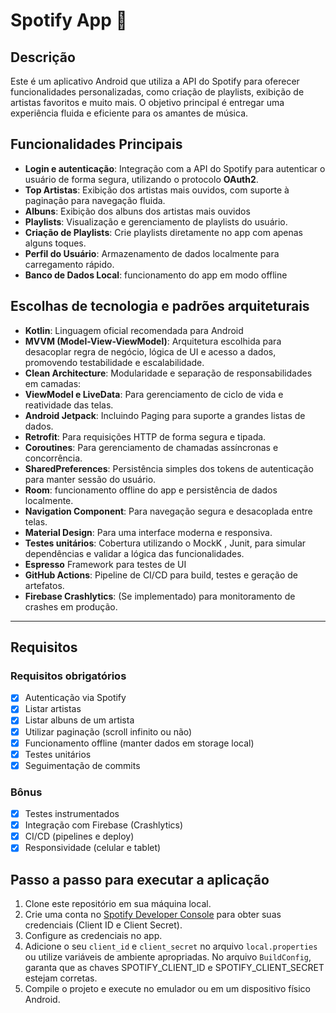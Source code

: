 # Spotify App 🎵

## Descrição
Este é um aplicativo Android que utiliza a API do Spotify para oferecer funcionalidades personalizadas, como criação de playlists, exibição de artistas favoritos e muito mais. O objetivo principal é entregar uma experiência fluida e eficiente para os amantes de música.

## Funcionalidades Principais
- **Login e autenticação**: Integração com a API do Spotify para autenticar o usuário de forma segura, utilizando o protocolo **OAuth2**.
- **Top Artistas**: Exibição dos artistas mais ouvidos, com suporte à paginação para navegação fluida.
- **Albuns**: Exibição dos albuns dos artistas mais ouvidos
- **Playlists**: Visualização e gerenciamento de playlists do usuário.
- **Criação de Playlists**: Crie playlists diretamente no app com apenas alguns toques.
- **Perfil do Usuário**: Armazenamento de dados localmente para carregamento rápido.
- **Banco de Dados Local**: funcionamento do app em modo offline
  
## Escolhas de tecnologia e padrões arquiteturais

- **Kotlin**: Linguagem oficial recomendada para Android
- **MVVM (Model-View-ViewModel)**: Arquitetura escolhida para desacoplar regra de negócio, lógica de UI e acesso a dados, promovendo testabilidade e escalabilidade.
- **Clean Architecture**: Modularidade e separação de responsabilidades em camadas:
- **ViewModel e LiveData**: Para gerenciamento de ciclo de vida e reatividade das telas.
- **Android Jetpack**: Incluindo Paging para suporte a grandes listas de dados.
- **Retrofit**: Para requisições HTTP de forma segura e tipada.
- **Coroutines**: Para gerenciamento de chamadas assíncronas e concorrência.
- **SharedPreferences**: Persistência simples dos tokens de autenticação para manter sessão do usuário.
- **Room**: funcionamento offline do app e persistência de dados localmente.
- **Navigation Component**: Para navegação segura e desacoplada entre telas.
- **Material Design**: Para uma interface moderna e responsiva.
- **Testes unitários**: Cobertura utilizando o MockK , Junit, para simular dependências e validar a lógica das funcionalidades.
- **Espresso** Framework para testes de UI
- **GitHub Actions**: Pipeline de CI/CD para build, testes e geração de artefatos.
- **Firebase Crashlytics**: (Se implementado) para monitoramento de crashes em produção.

---

## Requisitos

### Requisitos obrigatórios
- [x] Autenticação via Spotify
- [x] Listar artistas
- [x] Listar albuns de um artista
- [x] Utilizar paginação (scroll infinito ou não)
- [x] Funcionamento offline (manter dados em storage local)
- [x] Testes unitários
- [x] Seguimentação de commits

### Bônus
- [x] Testes instrumentados
- [x] Integração com Firebase (Crashlytics)
- [x] CI/CD (pipelines e deploy)
- [x] Responsividade (celular e tablet)

## Passo a passo para executar a aplicação
1. Clone este repositório em sua máquina local.
2. Crie uma conta no [Spotify Developer Console](https://developer.spotify.com/dashboard/) para obter suas credenciais (Client ID e Client Secret).
3. Configure as credenciais no app.
4. Adicione o seu `client_id` e `client_secret` no arquivo `local.properties` ou utilize variáveis de ambiente apropriadas.
    No arquivo `BuildConfig`, garanta que as chaves SPOTIFY_CLIENT_ID e SPOTIFY_CLIENT_SECRET estejam corretas.
5. Compile o projeto e execute no emulador ou em um dispositivo físico Android.





